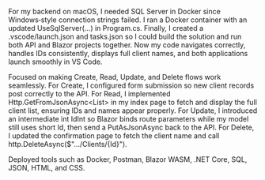 For my backend on macOS, I needed SQL Server in Docker since Windows‑style connection strings failed. 
I ran a Docker container with an updated UseSqlServer(...) in Program.cs. 
Finally, I created a .vscode/launch.json and tasks.json so I could build the solution and run both API and Blazor projects together. 
Now my code navigates correctly, handles IDs consistently, displays full client names, and both applications launch smoothly in VS Code.

Focused on making Create, Read, Update, and Delete flows work seamlessly. 
For Create, I configured form submission so new client records post correctly to the API. 
For Read, I implemented Http.GetFromJsonAsync<List<Client>> in my index page to fetch and display the full client list, ensuring IDs and names appear properly. 
For Update, I introduced an intermediate int IdInt so Blazor binds route parameters while my model still uses short Id, then send a PutAsJsonAsync back to the API. 
For Delete, I updated the confirmation page to fetch the client name and call http.DeleteAsync($"…/Clients/{Id}").

Deployed tools such as Docker, Postman, Blazor WASM, .NET Core, SQL, JSON, HTML, and CSS.
